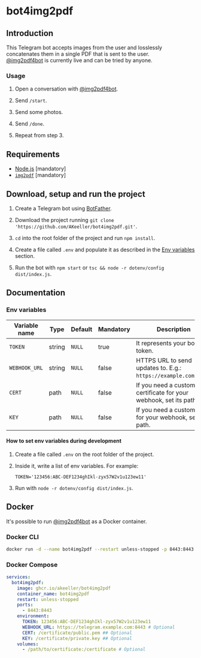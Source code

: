 # bot4img2pdf

## Introduction

This Telegram bot accepts images from the user and losslessly concatenates them in a single PDF that is sent to the user.\
[@img2pdf4bot](https://t.me/img2pdf4bot) is currently live and can be tried by anyone.

### Usage

1. Open a conversation with [@img2pdf4bot](https://t.me/img2pdf4bot).

2. Send `/start`.

3. Send some photos.

4. Send `/done`.

5. Repeat from step 3.

## Requirements

* [Node.js](https://nodejs.org) [mandatory]
* [`img2pdf`](https://pypi.org/project/img2pdf/) [mandatory]

## Download, setup and run the project

1. Create a Telegram bot using [BotFather](https://t.me/BotFather).

2. Download the project running `git clone 'https://github.com/AKeeller/bot4img2pdf.git'`.

3. `cd` into the root folder of the project and run `npm install`.

4. Create a file called `.env` and populate it as described in the [Env variables](#env-variables) section.

5. Run the bot with `npm start` or `tsc && node -r dotenv/config dist/index.js`.

## Documentation

### Env variables

Variable name | Type   | Default | Mandatory | Description
--------------|--------|---------|-----------|-----------------------------------------------------------------
`TOKEN`       | string | `NULL`  | true      | It represents your bot token.
`WEBHOOK_URL` | string | `NULL`  | false     | HTTPS URL to send updates to. E.g.: `https://example.com:8443`.
`CERT`        | path   | `NULL`  | false     | If you need a custom certificate for your webhook, set its path.
`KEY`         | path   | `NULL`  | false     | If you need a custom key for your webhook, set its path.

#### How to set env variables during development

1. Create a file called `.env` on the root folder of the project.

2. Inside it, write a list of env variables. For example:

    ```dotenv
    TOKEN='123456:ABC-DEF1234ghIkl-zyx57W2v1u123ew11'
    ```

3. Run with `node -r dotenv/config dist/index.js`.

## Docker

It's possible to run [@img2pdf4bot](https://t.me/img2pdf4bot) as a Docker container.

### Docker CLI

```sh
docker run -d --name bot4img2pdf --restart unless-stopped -p 8443:8443 --env TOKEN=123456:ABC-DEF1234ghIkl-zyx57W2v1u123ew11 --env WEBHOOK_URL=https://telegram.example.com:8443 --env CERT=/certificate/public.pem --env KEY=/certificate/private.key -v /path/to/certificate:/certificate ghcr.io/akeeller/bot4img2pdf
```

### Docker Compose

```yaml
services:
  bot4img2pdf:
    image: ghcr.io/akeeller/bot4img2pdf
    container_name: bot4img2pdf
    restart: unless-stopped
    ports:
      - 8443:8443
    environment:
      TOKEN: 123456:ABC-DEF1234ghIkl-zyx57W2v1u123ew11
      WEBHOOK_URL: https://telegram.example.com:8443 # Optional
      CERT: /certificate/public.pem ## Optional
      KEY: /certificate/private.key ## Optional
    volumes:
      - /path/to/certificate:/certificate # Optional
```

